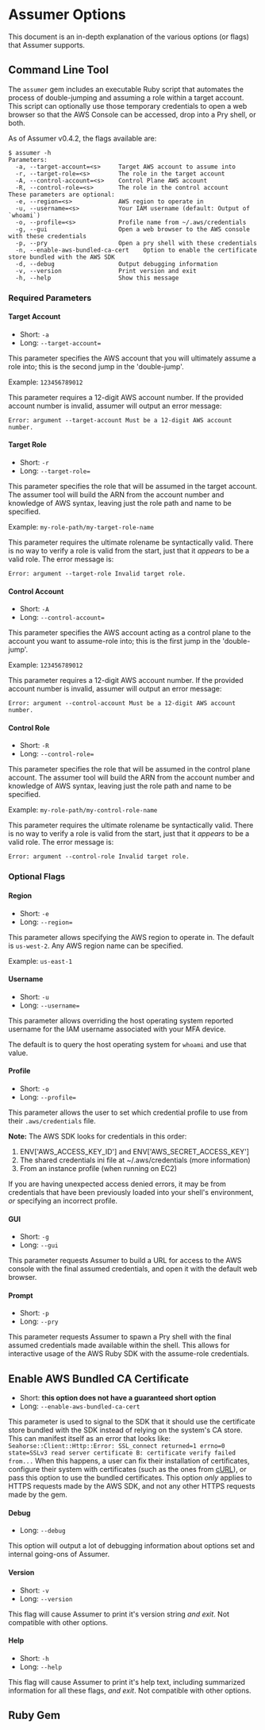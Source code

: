 # Assumer Options #

This document is an in-depth explanation of the various options (or flags) that Assumer supports.

## Command Line Tool ##

The `assumer` gem includes an executable Ruby script that automates the process of double-jumping and assuming a role within a target account.  This script can optionally use those temporary credentials to open a web browser so that the AWS Console can be accessed, drop into a Pry shell, or both.

As of Assumer v0.4.2, the flags available are:
```
$ assumer -h
Parameters:
  -a, --target-account=<s>     Target AWS account to assume into
  -r, --target-role=<s>        The role in the target account
  -A, --control-account=<s>    Control Plane AWS account
  -R, --control-role=<s>       The role in the control account
These parameters are optional:
  -e, --region=<s>             AWS region to operate in
  -u, --username=<s>           Your IAM username (default: Output of `whoami`)
  -o, --profile=<s>            Profile name from ~/.aws/credentials
  -g, --gui                    Open a web browser to the AWS console with these credentials
  -p, --pry                    Open a pry shell with these credentials
  -n, --enable-aws-bundled-ca-cert    Option to enable the certificate store bundled with the AWS SDK
  -d, --debug                  Output debugging information
  -v, --version                Print version and exit
  -h, --help                   Show this message
```

### Required Parameters ###

#### Target Account ####

* Short: `-a`
* Long: `--target-account=`

This parameter specifies the AWS account that you will ultimately assume a role into; this is the second jump in the 'double-jump'.

Example: `123456789012`

This parameter requires a 12-digit AWS account number.  If the provided account number is invalid, assumer will output an error message:

`Error: argument --target-account Must be a 12-digit AWS account number.`

#### Target Role ####

* Short: `-r`
* Long: `--target-role=`

This parameter specifies the role that will be assumed in the target account.  The assumer tool will build the ARN from the account number and knowledge of AWS syntax, leaving just the role path and name to be specified.

Example: `my-role-path/my-target-role-name`

This parameter requires the ultimate rolename be syntactically valid.  There is no way to verify a role is valid from the start, just that it *appears* to be a valid role.  The error message is:

`Error: argument --target-role Invalid target role.`

#### Control Account ####

* Short: `-A`
* Long: `--control-account=`

This parameter specifies the AWS account acting as a control plane to the account you want to assume-role into; this is the first jump in the 'double-jump'.

Example: `123456789012`

This parameter requires a 12-digit AWS account number.  If the provided account number is invalid, assumer will output an error message:

`Error: argument --control-account Must be a 12-digit AWS account number.`

#### Control Role ####

* Short: `-R`
* Long: `--control-role=`

This parameter specifies the role that will be assumed in the control plane account.  The assumer tool will build the ARN from the account number and knowledge of AWS syntax, leaving just the role path and name to be specified.

Example: `my-role-path/my-control-role-name`

This parameter requires the ultimate rolename be syntactically valid.  There is no way to verify a role is valid from the start, just that it *appears* to be a valid role.  The error message is:

`Error: argument --control-role Invalid target role.`

### Optional Flags ###

#### Region ####

* Short: `-e`
* Long: `--region=`

This parameter allows specifying the AWS region to operate in.  The default is `us-west-2`.  Any AWS region name can be specified.

Example: `us-east-1`

#### Username ####

* Short: `-u`
* Long: `--username=`

This parameter allows overriding the host operating system reported username for the IAM username associated with your MFA device.

The default is to query the host operating system for `whoami` and use that value.

#### Profile ####
* Short: `-o`
* Long: `--profile=`

This parameter allows the user to set which credential profile to use from their `.aws/credentials` file.

**Note:** The AWS SDK looks for credentials in this order:
1. ENV['AWS_ACCESS_KEY_ID'] and ENV['AWS_SECRET_ACCESS_KEY']
1. The shared credentials ini file at ~/.aws/credentials (more information)
1. From an instance profile (when running on EC2)

If you are having unexpected access denied errors, it may be from credentials that have been previously loaded into your shell's environment, *or* specifying an incorrect profile.

#### GUI ####
* Short: `-g`
* Long: `--gui`

This parameter requests Assumer to build a URL for access to the AWS console with the final assumed credentials, and open it with the default web browser.

#### Prompt ####
* Short: `-p`
* Long: `--pry`

This parameter requests Assumer to spawn a Pry shell with the final assumed credentials made available within the shell.  This allows for interactive usage of the AWS Ruby SDK with the assume-role credentials.

## Enable AWS Bundled CA Certificate ##

* Short: **this option does not have a guaranteed short option**
* Long: `--enable-aws-bundled-ca-cert`

This parameter is used to signal to the SDK that it should use the certificate store bundled with the SDK instead of relying on the system's CA store.  This can manifest itself as an error that looks like: `Seahorse::Client::Http::Error: SSL_connect returned=1 errno=0 state=SSLv3 read server certificate B: certificate verify failed from...`  When this happens, a user can fix their installation of certificates, configure their system with certificates (such as the ones from [cURL](https://curl.haxx.se/docs/caextract.html)), or pass this option to use the bundled certificates.  This option *only* applies to HTTPS requests made by the AWS SDK, and not any other HTTPS requests made by the gem.

#### Debug ####
* Long: `--debug`

This option will output a lot of debugging information about options set and internal going-ons of Assumer.

#### Version ####
* Short: `-v`
* Long: `--version`

This flag will cause Assumer to print it's version string *and exit*.  Not compatible with other options.

#### Help ####
* Short: `-h`
* Long: `--help`

This flag will cause Assumer to print it's help text, including summarized information for all these flags, *and exit*.  Not compatible with other options.



## Ruby Gem ##

